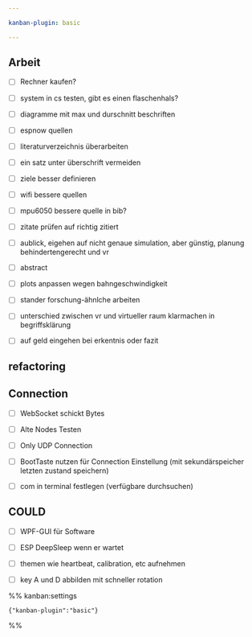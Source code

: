 ```yaml
---

kanban-plugin: basic

---
```


## Arbeit

- [ ] Rechner kaufen?
- [ ] system in cs testen, gibt es einen flaschenhals?
- [ ] diagramme mit max und durschnitt beschriften
- [ ] espnow quellen
- [ ] literaturverzeichnis überarbeiten
- [ ] ein satz unter überschrift vermeiden
- [ ] ziele besser definieren
- [ ] wifi bessere quellen
- [ ] mpu6050 bessere quelle in bib?
- [ ] zitate prüfen auf richtig zitiert
- [ ] aublick, eigehen auf nicht genaue simulation, aber günstig, planung behindertengerecht und vr
- [ ] abstract
- [ ] plots anpassen wegen bahngeschwindigkeit
- [ ] stander forschung-ähnlche arbeiten
- [ ] unterschied zwischen vr und virtueller raum klarmachen in begriffsklärung
- [ ] auf geld eingehen bei erkentnis oder fazit


## refactoring



## Connection

- [ ] WebSocket schickt Bytes
- [ ] Alte Nodes Testen
- [ ] Only UDP Connection
- [ ] BootTaste nutzen für Connection Einstellung (mit sekundärspeicher letzten zustand speichern)
- [ ] com in terminal festlegen (verfügbare durchsuchen)


## COULD

- [ ] WPF-GUI für Software
- [ ] ESP DeepSleep wenn er wartet
- [ ] themen wie heartbeat, calibration, etc aufnehmen
- [ ] key A und D abbilden mit schneller rotation




%% kanban:settings
```
{"kanban-plugin":"basic"}
```
%%